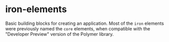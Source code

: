 # iron-elements

Basic building blocks for creating an application. Most of the `iron` elements were previously named the `core` elements, when compatible with the "Developer Preview" version of the Polymer library.
